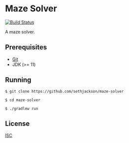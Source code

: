 # Maze Solver

[![Build Status](https://github.com/sethjackson/maze-solver/workflows/ci/badge.svg)](https://github.com/sethjackson/maze-solver)

A maze solver.


## Prerequisites

* [Git](https://git-scm.com/)
* JDK (>= 11)


## Running

    $ git clone https://github.com/sethjackson/maze-solver

    $ cd maze-solver

    $ ./gradlew run


## License

[ISC](LICENSE)
